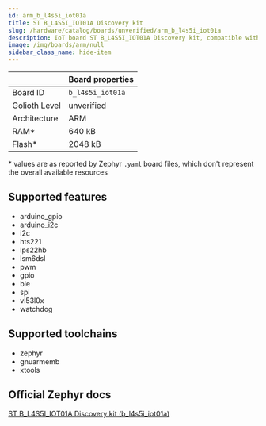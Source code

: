```yaml
---
id: arm_b_l4s5i_iot01a
title: ST B_L4S5I_IOT01A Discovery kit
slug: /hardware/catalog/boards/unverified/arm_b_l4s5i_iot01a
description: IoT board ST B_L4S5I_IOT01A Discovery kit, compatible with Golioth at unverified level.
image: /img/boards/arm/null
sidebar_class_name: hide-item
---
```


[//]: # (This is an auto-generated file, do not edit! Changes to it will be lost upon re-generation)



|                | Board properties     |
| -------------  | -------------------- |
| Board ID       | `b_l4s5i_iot01a` |
| Golioth Level  | unverified       |
| Architecture   | ARM |
| RAM*           | 640 kB |
| Flash*         | 2048 kB |

\* values are as reported by Zephyr `.yaml` board files, which don't represent the overall available resources



## Supported features

* arduino_gpio
* arduino_i2c
* i2c
* hts221
* lps22hb
* lsm6dsl
* pwm
* gpio
* ble
* spi
* vl53l0x
* watchdog

## Supported toolchains

* zephyr
* gnuarmemb
* xtools

## Official Zephyr docs

[ST B_L4S5I_IOT01A Discovery kit (b_l4s5i_iot01a)](https://docs.zephyrproject.org/latest/boards/arm/b_l4s5i_iot01a/doc/index.html)

